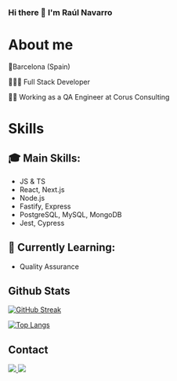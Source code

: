 ### Hi there 👋 I'm Raúl Navarro

# About me
📍Barcelona (Spain)

👨🏽‍💻 Full Stack Developer

👷🏽 Working as a QA Engineer at Corus Consulting

# Skills

## 🎓 Main Skills: 
* JS & TS 
* React, Next.js
* Node.js
* Fastify, Express
* PostgreSQL, MySQL, MongoDB
* Jest, Cypress

## 🌱 Currently Learning:
* Quality Assurance

## Github Stats

[![GitHub Streak](http://github-readme-streak-stats.herokuapp.com?user=r-navarrouribe&theme=dark&background=000000)](https://git.io/streak-stats)

[![Top Langs](https://github-readme-stats.vercel.app/api/top-langs/?username=r-navarrouribe&layout=compact&theme=vision-friendly-dark)](https://github.com/anuraghazra/github-readme-stats)

## Contact

<section>
  <a href="https://www.linkedin.com/in/raul-navarro-uribe">
    <img src="https://img.shields.io/badge/Raul%20Navarro%20-%230077B5.svg?style=for-the-badge&logo=linkedin&logoColor=white"/>
  </a>
  <a href="mailto:raul.navarro.uribe@gmail.com">
    <img src="https://img.shields.io/badge/raul.navarro.uribe@gmail.com-D14836?style=for-the-badge&logo=gmail&logoColor=white"/>
  </a>
</section>
